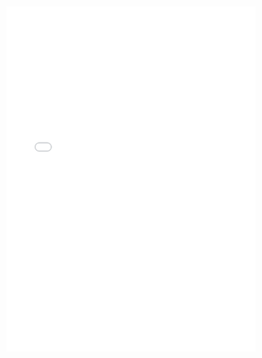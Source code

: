 <iframe width="100%" height="700" src="//jsrun.net/VJqKp/embedded/all/light/" allowfullscreen="allowfullscreen" frameborder="0"></iframe>